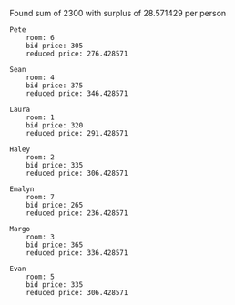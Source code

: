 Found sum of 2300 with surplus of 28.571429 per person

	Pete
		room: 6
		bid price: 305
		reduced price: 276.428571

	Sean
		room: 4
		bid price: 375
		reduced price: 346.428571

	Laura
		room: 1
		bid price: 320
		reduced price: 291.428571

	Haley
		room: 2
		bid price: 335
		reduced price: 306.428571

	Emalyn
		room: 7
		bid price: 265
		reduced price: 236.428571

	Margo
		room: 3
		bid price: 365
		reduced price: 336.428571

	Evan
		room: 5
		bid price: 335
		reduced price: 306.428571

